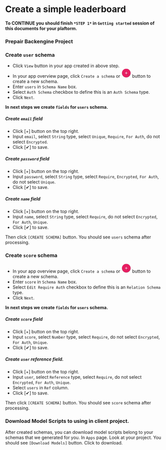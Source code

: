 # Create a simple leaderboard

**To **CONTINUE** you should finish `*STEP 1*` in `Getting started` session of this documents for your plaftorm.**

### Prepair Backengine Project

### Create `user` schema

- Click `View` button in your app created in above step.
- In your app overview page, click `Create a schema` or ![Plus Button](../images/plusbutton.png) button to create a new schema.
- Enter `users` in `Schema Name` box.
- Select `Auth Schema` checkbox to define this is an `Auth Schema` type.
- Click `Next`.

**In next steps we create `fields` for `users` schema.**

##### Create `email` field

- Click [+] button on the top right.
- Input `email`, select `String` type, select `Unique`, `Require`, `For Auth`, do not select `Encrypted`.
- Click [&#10004;] to save.

##### Create `password` field

- Click [+] button on the top right.
- Input `password`, select `String` type, select `Require`, `Encrypted`, `For Auth`, do not select `Unique`.
- Click [&#10004;] to save.

##### Create `name` field

- Click [+] button on the top right.
- Input `name`, select `String` type, select `Require`, do not select `Encrypted`, `For Auth`, `Unique`.
- Click [&#10004;] to save.

Then click `[CREATE SCHEMA]` button. You should see `users` schema after processing.

### Create `score` schema

- In your app overview page, click `Create a schema` or ![Plus Button](../images/plusbutton.png) button to create a new schema.
- Enter `score` in `Schema Name` box.
- Select `Edit Require Auth` checkbox to define this is an `Relation Schema` type.
- Click `Next`.

**In next steps we create `fields` for `users` schema.**

##### Create `score` field

- Click [+] button on the top right.
- Input `score`, select `Number` type, select `Require`, do not select `Encrypted`, `For Auth`, `Unique`.
- Click [&#10004;] to save.

##### Create `user` reference field.

- Click [+] button on the top right.
- Input `user`, select `Reference` type, select `Require`, do not select `Encrypted`, `For Auth`, `Unique`.
- Select `users` in `Ref` column.
- Click [&#10004;] to save.

Then click `[CREATE SCHEMA]` button. You should see `score` schema after processing.

### Download Model Scripts to using in client project.

After created schemas, you can download model scripts belong to your schemas that we generated for you.
In `Apps` page. Look at your project. You should see `[Download Models]` button. Click to download.

